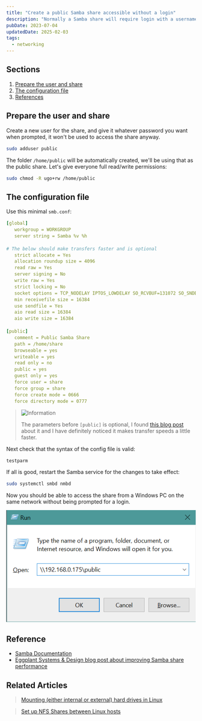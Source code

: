 ```yaml
---
title: "Create a public Samba share accessible without a login"
description: "Normally a Samba share will require login with a username and password, but sometimes you just want anyone on the network to access a specific share without needing to worry about that. Here's a quick and easy way of making a (fairly insecure) Samba share available to anyone on your local network."
pubDate: 2023-07-04
updatedDate: 2025-02-03
tags:
  - networking
---
```


## Sections

1. [Prepare the user and share](#prep)
2. [The configuration file](#config)
3. [References](#ref)

<div id='prep' />

## Prepare the user and share

Create a new user for the share, and give it whatever password you want when prompted, it won't be used to access the share anyway.

```bash
sudo adduser public
```

The folder `/home/public` will be automatically created, we'll be using that as the public share. Let's give everyone full read/write permissions:

```bash
sudo chmod -R ugo+rw /home/public
```

<div id='config' />

## The configuration file

Use this minimal `smb.conf`:

```yaml
[global]
   workgroup = WORKGROUP
   server string = Samba %v %h

# The below should make transfers faster and is optional
   strict allocate = Yes
   allocation roundup size = 4096
   read raw = Yes
   server signing = No
   write raw = Yes
   strict locking = No
   socket options = TCP_NODELAY IPTOS_LOWDELAY SO_RCVBUF=131072 SO_SNDBUF=131072
   min receivefile size = 16384
   use sendfile = Yes
   aio read size = 16384
   aio write size = 16384

[public]
   comment = Public Samba Share
   path = /home/share
   browseable = yes
   writeable = yes
   read only = no
   public = yes
   guest only = yes
   force user = share
   force group = share
   force create mode = 0666
   force directory mode = 0777
```

> <img src="/assets/info.svg" class="info" loading="lazy" decoding="async" alt="Information">
>
> The parameters before <code>[public]</code> is optional, I found <a href="https://eggplant.pro/blog/faster-samba-smb-cifs-share-performance" target="_blank" rel="noopener noreferrer">this blog post</a> about it and I have definitely noticed it makes transfer speeds a little faster.

Next check that the syntax of the config file is valid:

```bash
testparm
```

If all is good, restart the Samba service for the changes to take effect:

```bash
sudo systemctl smbd nmbd
```

Now you should be able to access the share from a Windows PC on the same network without being prompted for a login.

![Connecting to SMB share via IP address in Windows Run.](../../img/blog/public.png 'Connecting to SMB share via IP address in Windows Run')

<div id='ref' />

## Reference

- <a href="https://www.samba.org/samba/docs" target="_blank" rel="noopener noreferrer">Samba Documentation</a>
- <a href="https://eggplant.pro/blog/faster-samba-smb-cifs-share-performance" target="_blank" rel="noopener noreferrer">Eggplant Systems & Design blog post about improving Samba share performance</a>

## Related Articles

> [Mounting (either internal or external) hard drives in Linux](/blog/mounting-hard-drives-in-linux/)

> [Set up NFS Shares between Linux hosts](/blog/setup-nfs-shares-linux/)
